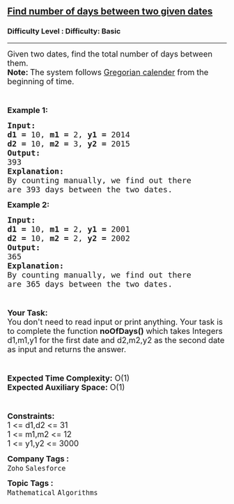 <h2><a href="https://www.geeksforgeeks.org/problems/find-number-of-days-between-two-given-dates5400/1?page=29&difficulty=Basic&status=unsolved,attempted&sortBy=accuracy">Find number of days between two given dates</a></h2><h3>Difficulty Level : Difficulty: Basic</h3><hr><div class="problems_problem_content__Xm_eO"><p><span style="font-size:18px">Given two dates, find the total number of days between them.<br>
<strong>Note: </strong>The system follows <a href="https://en.wikipedia.org/wiki/Gregorian_calendar#Adoption">Gregorian calender</a> from the beginning of time.</span></p>

<p>&nbsp;</p>

<p><span style="font-size:18px"><strong>Example 1:</strong></span></p>

<pre><span style="font-size:18px"><strong>Input:</strong></span>
<span style="font-size:18px"><strong>d1 = </strong>10, <strong>m1 = </strong>2, <strong>y1 = </strong>2014</span>
<span style="font-size:18px"><strong>d2 = </strong>10, <strong>m2 = </strong>3, <strong>y2 = </strong>2015</span>
<span style="font-size:18px"><strong>Output:</strong></span>
<span style="font-size:18px">393</span>
<span style="font-size:18px"><strong>Explanation:</strong></span>
<span style="font-size:18px">By counting manually, we find out there
are 393 days between the two dates.</span></pre>

<p><span style="font-size:18px"><strong>Example 2:</strong></span></p>

<pre><span style="font-size:18px"><strong>Input:</strong></span>
<span style="font-size:18px"><strong>d1 = </strong>10, <strong>m1 = </strong>2, <strong>y1 = </strong>2001</span>
<span style="font-size:18px"><strong>d2 = </strong>10, <strong>m2 = </strong>2, <strong>y2 = </strong>2002</span>
<span style="font-size:18px"><strong>Output:</strong></span>
<span style="font-size:18px">365</span>
<span style="font-size:18px"><strong>Explanation:</strong></span>
<span style="font-size:18px">By counting manually, we find out there
are 365 days between the two dates.</span></pre>

<p>&nbsp;</p>

<p><span style="font-size:18px"><strong>Your Task:</strong><br>
You don't need to read input or print anything. Your task is to complete the function <strong>noOfDays()</strong> which takes Integers d1,m1,y1 for the first date and d2,m2,y2 as the second date as input and returns the answer.</span></p>

<p>&nbsp;</p>

<p><span style="font-size:18px"><strong>Expected Time Complexity:</strong> O(1)<br>
<strong>Expected Auxiliary Space:</strong> O(1)</span></p>

<p>&nbsp;</p>

<p><span style="font-size:18px"><strong>Constraints:</strong></span><br>
<span style="font-size:18px">1 &lt;= d1,d2 &lt;= 31<br>
1 &lt;= m1,m2 &lt;= 12<br>
1 &lt;= y1,y2 &lt;= 3000</span></p>
</div><p><span style=font-size:18px><strong>Company Tags : </strong><br><code>Zoho</code>&nbsp;<code>Salesforce</code>&nbsp;<br><p><span style=font-size:18px><strong>Topic Tags : </strong><br><code>Mathematical</code>&nbsp;<code>Algorithms</code>&nbsp;